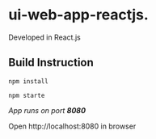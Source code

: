 # ui-web-app-reactjs.
Developed in React.js

## Build Instruction
```
npm install

npm starte

```
*App runs on port **8080***

Open http://localhost:8080 in browser


